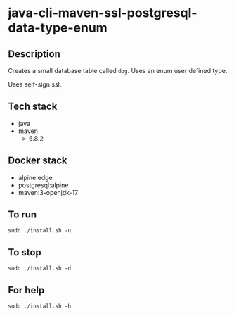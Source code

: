 # java-cli-maven-ssl-postgresql-data-type-enum

## Description
Creates a small database table
called `dog`. Uses an enum user defined type.

Uses self-sign ssl.

## Tech stack
- java
- maven
  - 6.8.2

## Docker stack
- alpine:edge
- postgresql:alpine
- maven:3-openjdk-17

## To run
`sudo ./install.sh -u`

## To stop
`sudo ./install.sh -d`

## For help
`sudo ./install.sh -h`
